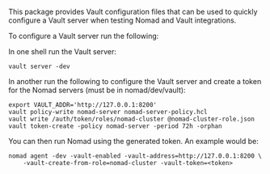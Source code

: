 This package provides Vault configuration files that can be used to quickly
configure a Vault server when testing Nomad and Vault integrations.

To configure a Vault server run the following:

In one shell run the Vault server:

```shell
vault server -dev
```

In another run the following to configure the Vault server and create a token
for the Nomad servers (must be in nomad/dev/vault):

```shell
export VAULT_ADDR='http://127.0.0.1:8200'
vault policy-write nomad-server nomad-server-policy.hcl
vault write /auth/token/roles/nomad-cluster @nomad-cluster-role.json
vault token-create -policy nomad-server -period 72h -orphan
```

You can then run Nomad using the generated token. An example would be:

```
nomad agent -dev -vault-enabled -vault-address=http://127.0.0.1:8200 \
    -vault-create-from-role=nomad-cluster -vault-token=<token>
```
